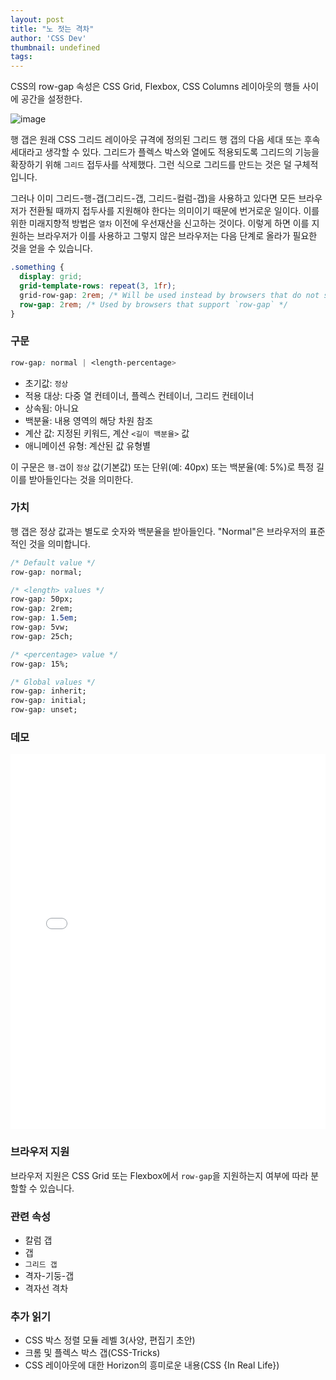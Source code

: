 ```yaml
---
layout: post
title: "노 젓는 격차"
author: 'CSS Dev'
thumbnail: undefined
tags: 
---
```



CSS의 row-gap 속성은 CSS Grid, Flexbox, CSS Columns 레이아웃의 행들 사이에 공간을 설정한다.

![image](https://css-tricks.com/wp-content/uploads/2020/09/row-gap-1.svg)

행 갭은 원래 CSS 그리드 레이아웃 규격에 정의된 그리드 행 갭의 다음 세대 또는 후속 세대라고 생각할 수 있다. 그리드가 플렉스 박스와 열에도 적용되도록 그리드의 기능을 확장하기 위해 `그리드` 접두사를 삭제했다. 그런 식으로 그리드를 만드는 것은 덜 구체적입니다.

그러나 이미 그리드-행-갭(그리드-갭, 그리드-컬럼-갭)을 사용하고 있다면 모든 브라우저가 전환될 때까지 접두사를 지원해야 한다는 의미이기 때문에 번거로운 일이다. 이를 위한 미래지향적 방법은 `열차` 이전에 우선재산을 신고하는 것이다. 이렇게 하면 이를 지원하는 브라우저가 이를 사용하고 그렇지 않은 브라우저는 다음 단계로 올라가 필요한 것을 얻을 수 있습니다.

```css
.something {
  display: grid;
  grid-template-rows: repeat(3, 1fr);
  grid-row-gap: 2rem; /* Will be used instead by browsers that do not support `row-gap` */
  row-gap: 2rem; /* Used by browsers that support `row-gap` */
}
```

### 구문

```css
row-gap: normal | <length-percentage>
```

- 초기값: `정상`
- 적용 대상: 다중 열 컨테이너, 플렉스 컨테이너, 그리드 컨테이너
- 상속됨: 아니요
- 백분율: 내용 영역의 해당 차원 참조
- 계산 값: 지정된 키워드, 계산 `<길이 백분율>` 값
- 애니메이션 유형: 계산된 값 유형별

이 구문은 `행-갭`이 `정상` 값(기본값) 또는 단위(예: 40px) 또는 백분율(예: 5%)로 특정 길이를 받아들인다는 것을 의미한다.

### 가치

행 갭은 정상 값과는 별도로 숫자와 백분율을 받아들인다. "Normal"은 브라우저의 표준적인 것을 의미합니다.

```css
/* Default value */
row-gap: normal;

/* <length> values */
row-gap: 50px;
row-gap: 2rem;
row-gap: 1.5em;
row-gap: 5vw;
row-gap: 25ch;

/* <percentage> value */
row-gap: 15%;

/* Global values */
row-gap: inherit;
row-gap: initial;
row-gap: unset;
```

### 데모

<div class="wp-block-cp-codepen-gutenberg-embed-block cp_embed_wrapper resizable" style="height: 600px;"><iframe id="cp_embed_VwageWB" src="//codepen.io/anon/embed/VwageWB?height=600&amp;theme-id=1&amp;slug-hash=VwageWB&amp;default-tab=result" height="600" scrolling="no" frameborder="0" allowfullscreen="" allowpaymentrequest="" name="CodePen Embed VwageWB" title="CodePen Embed VwageWB" class="cp_embed_iframe" style="width: 100%; overflow: hidden; height: 100%;">CodePen Embed Fallback</iframe><div class="win-size-grip" style="touch-action: none;"></div></div>

### 브라우저 지원

브라우저 지원은 CSS Grid 또는 Flexbox에서 `row-gap`을 지원하는지 여부에 따라 분할할 수 있습니다.

### 관련 속성

- 칼럼 갭
- 갭
- `그리드 갭`
- 격자-기둥-갭
- 격자선 격차

### 추가 읽기

- CSS 박스 정렬 모듈 레벨 3(사양, 편집기 초안)
- 크롬 및 플렉스 박스 갭(CSS-Tricks)
- CSS 레이아웃에 대한 Horizon의 흥미로운 내용(CSS {In Real Life})